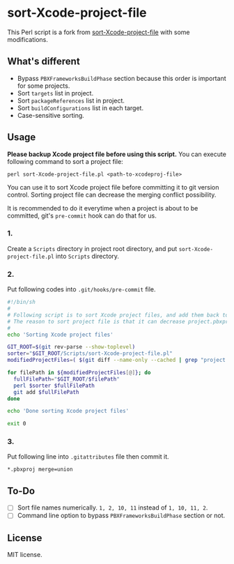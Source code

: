 # sort-Xcode-project-file

This Perl script is a fork from [sort-Xcode-project-file](https://github.com/WebKit/webkit/blob/main/Tools/Scripts/sort-Xcode-project-file) with some modifications.

## What's different

- Bypass `PBXFrameworksBuildPhase` section because this order is important for some projects.
- Sort `targets` list in project.
- Sort `packageReferences` list in project.
- Sort `buildConfigurations` list in each target.
- Case-sensitive sorting.

## Usage

**Please backup Xcode project file before using this script.** You can execute following command to sort a project file:

`perl sort-Xcode-project-file.pl <path-to-xcodeproj-file>`

You can use it to sort Xcode project file before committing it to git version control. Sorting project file can decrease the merging conflict possibility.

It is recommended to do it everytime when a project is about to be committed, git's `pre-commit` hook can do that for us.

### 1.

Create a `Scripts` directory in project root directory, and put `sort-Xcode-project-file.pl` into `Scripts` directory.

### 2.

Put following codes into `.git/hooks/pre-commit` file.

```bash
#!/bin/sh
#
# Following script is to sort Xcode project files, and add them back to version control.
# The reason to sort project file is that it can decrease project.pbxproj file merging conflict possibility.
#
echo 'Sorting Xcode project files'

GIT_ROOT=$(git rev-parse --show-toplevel)
sorter="$GIT_ROOT/Scripts/sort-Xcode-project-file.pl"
modifiedProjectFiles=( $(git diff --name-only --cached | grep "project.pbxproj") )

for filePath in ${modifiedProjectFiles[@]}; do
  fullFilePath="$GIT_ROOT/$filePath"
  perl $sorter $fullFilePath
  git add $fullFilePath
done

echo 'Done sorting Xcode project files'

exit 0
```

### 3.

Put following line into `.gitattributes` file then commit it.

```
*.pbxproj merge=union
```

## To-Do

- [ ] Sort file names numerically.
  `1, 2, 10, 11` instead of `1, 10, 11, 2`.
- [ ] Command line option to bypass `PBXFrameworksBuildPhase` section or not.

## License

MIT license.
